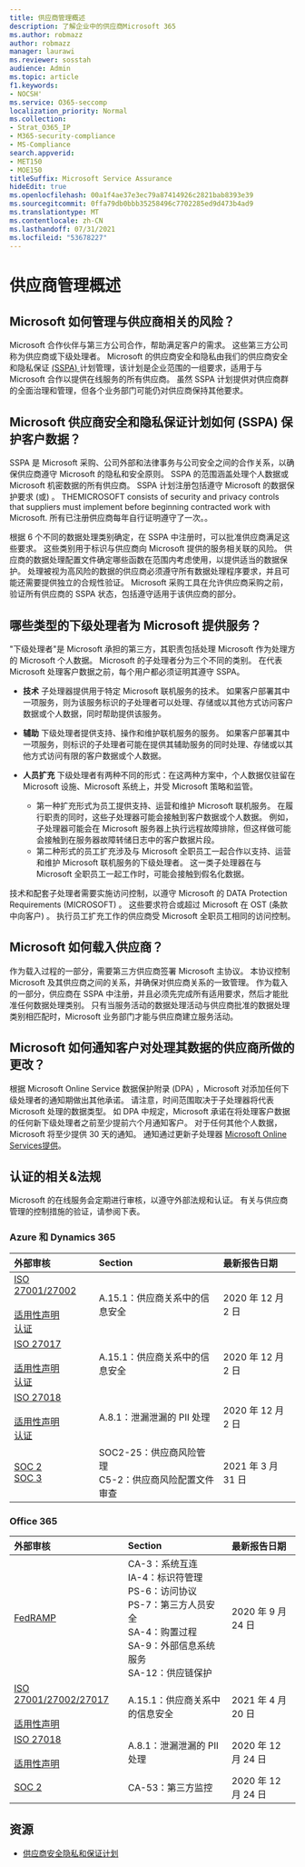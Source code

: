 ```yaml
---
title: 供应商管理概述
description: 了解企业中的供应商Microsoft 365
ms.author: robmazz
author: robmazz
manager: laurawi
ms.reviewer: sosstah
audience: Admin
ms.topic: article
f1.keywords:
- NOCSH'
ms.service: O365-seccomp
localization_priority: Normal
ms.collection:
- Strat_O365_IP
- M365-security-compliance
- MS-Compliance
search.appverid:
- MET150
- MOE150
titleSuffix: Microsoft Service Assurance
hideEdit: true
ms.openlocfilehash: 00a1f4ae37e3ec79a87414926c2821bab8393e39
ms.sourcegitcommit: 0ffa79db0bbb35258496c7702285ed9d473b4ad9
ms.translationtype: MT
ms.contentlocale: zh-CN
ms.lasthandoff: 07/31/2021
ms.locfileid: "53678227"
---
```

# <a name="supplier-management-overview"></a>供应商管理概述

## <a name="how-does-microsoft-manage-risk-related-to-suppliers"></a>Microsoft 如何管理与供应商相关的风险？

Microsoft 合作伙伴与第三方公司合作，帮助满足客户的需求。 这些第三方公司称为供应商或下级处理者。 Microsoft 的供应商安全和隐私由我们的供应商安全和隐私保证 [ (SSPA) ](https://www.microsoft.com/procurement/sspa?activetab=pivot1%3aprimaryr6)计划管理，该计划是企业范围的一组要求，适用于与 Microsoft 合作以提供在线服务的所有供应商。 虽然 SSPA 计划提供对供应商群的全面治理和管理，但各个业务部门可能仍对供应商保持其他要求。

## <a name="how-does-microsofts-supplier-security-and-privacy-assurance-sspa-program-protect-customer-data"></a>Microsoft 供应商安全和隐私保证计划如何 (SSPA) 保护客户数据？

SSPA 是 Microsoft 采购、公司外部和法律事务与公司安全之间的合作关系，以确保供应商遵守 Microsoft 的隐私和安全原则。 SSPA 的范围涵盖处理个人数据或 Microsoft 机密数据的所有供应商。 SSPA 计划注册包括遵守 Microsoft 的数据保护要求 (或) 。 THEMICROSOFT consists of security and privacy controls that suppliers must implement before beginning contracted work with Microsoft. 所有已注册供应商每年自行证明遵守了一次。。

根据 6 个不同的数据处理类别确定，在 SSPA 中注册时，可以批准供应商满足这些要求。 这些类别用于标识与供应商向 Microsoft 提供的服务相关联的风险。 供应商的数据处理配置文件确定哪些函数在范围内考虑使用，以提供适当的数据保护。 处理被视为高风险的数据的供应商必须遵守所有数据处理程序要求，并且可能还需要提供独立的合规性验证。 Microsoft 采购工具在允许供应商采购之前，验证所有供应商的 SSPA 状态，包括遵守适用于该供应商的部分。

## <a name="what-types-of-subprocessors-provide-services-for-microsoft"></a>哪些类型的下级处理者为 Microsoft 提供服务？

"下级处理者"是 Microsoft 承担的第三方，其职责包括处理 Microsoft 作为处理方的 Microsoft 个人数据。 Microsoft 的子处理者分为三个不同的类别。 在代表 Microsoft 处理客户数据之前，每个用户都必须证明其遵守 SSPA。

- **技术** 子处理器提供用于特定 Microsoft 联机服务的技术。 如果客户部署其中一项服务，则为该服务标识的子处理者可以处理、存储或以其他方式访问客户数据或个人数据，同时帮助提供该服务。
- **辅助** 下级处理者提供支持、操作和维护联机服务的服务。 如果客户部署其中一项服务，则标识的子处理者可能在提供其辅助服务的同时处理、存储或以其他方式访问有限的客户数据或个人数据。
- **人员扩充** 下级处理者有两种不同的形式：在这两种方案中，个人数据仅驻留在 Microsoft 设施、Microsoft 系统上，并受 Microsoft 策略和监管。

    - 第一种扩充形式为员工提供支持、运营和维护 Microsoft 联机服务。 在履行职责的同时，这些子处理器可能会接触到客户数据或个人数据。 例如，子处理器可能会在 Microsoft 服务器上执行远程故障排除，但这样做可能会接触到在服务器故障转储日志中的客户数据片段。
    - 第二种形式的员工扩充涉及与 Microsoft 全职员工一起合作以支持、运营和维护 Microsoft 联机服务的下级处理者。 这一类子处理器在与 Microsoft 全职员工一起工作时，可能会接触到假名化数据。

技术和配套子处理者需要实施访问控制，以遵守 Microsoft 的 DATA Protection Requirements (MICROSOFT) 。 这些要求符合或超过 Microsoft 在 OST (条款中向客户) 。 执行员工扩充工作的供应商受 Microsoft 全职员工相同的访问控制。

## <a name="how-does-microsoft-onboard-suppliers"></a>Microsoft 如何载入供应商？

作为载入过程的一部分，需要第三方供应商签署 Microsoft 主协议。 本协议控制 Microsoft 及其供应商之间的关系，并确保对供应商关系的一致管理。 作为载入的一部分，供应商在 SSPA 中注册，并且必须先完成所有适用要求，然后才能批准任何数据处理类别。 只有当服务活动的数据处理活动与供应商批准的数据处理类别相匹配时，Microsoft 业务部门才能与供应商建立服务活动。

## <a name="how-does-microsoft-notify-customers-of-changes-to-suppliers-who-process-their-data"></a>Microsoft 如何通知客户对处理其数据的供应商所做的更改？

根据 Microsoft Online Service 数据保护附录 (DPA) ，Microsoft 对添加任何下级处理者的通知期做出其他承诺。 请注意，时间范围取决于子处理器将代表 Microsoft 处理的数据类型。 如 DPA 中规定，Microsoft 承诺在将处理客户数据的任何新下级处理者之前至少提前六个月通知客户。 对于任何其他个人数据，Microsoft 将至少提供 30 天的通知。 通知通过更新子处理器 [Microsoft Online Services提供](https://servicetrust.microsoft.com/ViewPage/TrustDocumentsV3?command=Download&downloadType=Document&downloadId=926b2cf5-6b6e-43ca-9bc3-f73e961aad5f&tab=7f51cb60-3d6c-11e9-b2af-7bb9f5d2d913&docTab=7f51cb60-3d6c-11e9-b2af-7bb9f5d2d913_Subprocessor_List)。

## <a name="related-external-regulations--certifications"></a>认证的相关&法规

Microsoft 的在线服务会定期进行审核，以遵守外部法规和认证。 有关与供应商管理的控制措施的验证，请参阅下表。

### <a name="azure-and-dynamics-365"></a>Azure 和 Dynamics 365

| **外部审核** | **Section** | **最新报告日期** |
|:--------------------|:------------|:-----------------------|  
| [ISO 27001/27002](https://servicetrust.microsoft.com/ViewPage/MSComplianceGuideV3?command=Download&downloadType=Document&downloadId=e9116047-f327-430c-a83f-166b7e561ad6&tab=7027ead0-3d6b-11e9-b9e1-290b1eb4cdeb&docTab=7027ead0-3d6b-11e9-b9e1-290b1eb4cdeb_ISO_Reports) <br><br> [适用性声明](https://servicetrust.microsoft.com/ViewPage/MSComplianceGuideV3?command=Download&downloadType=Document&downloadId=00af6c3e-7f3e-4e0d-8b0e-79f45ef2cef1&tab=7027ead0-3d6b-11e9-b9e1-290b1eb4cdeb&docTab=7027ead0-3d6b-11e9-b9e1-290b1eb4cdeb_ISO_Reports) <br> [认证](https://servicetrust.microsoft.com/ViewPage/MSComplianceGuideV3?command=Download&downloadType=Document&downloadId=d7af5304-3a31-40e6-9abb-e26352305d41&tab=7027ead0-3d6b-11e9-b9e1-290b1eb4cdeb&docTab=7027ead0-3d6b-11e9-b9e1-290b1eb4cdeb_ISO_Reports) | A.15.1：供应商关系中的信息安全 | 2020 年 12 月 2 日 |
| [ISO 27017](https://servicetrust.microsoft.com/ViewPage/MSComplianceGuideV3?command=Download&downloadType=Document&downloadId=e9116047-f327-430c-a83f-166b7e561ad6&tab=7027ead0-3d6b-11e9-b9e1-290b1eb4cdeb&docTab=7027ead0-3d6b-11e9-b9e1-290b1eb4cdeb_ISO_Reports) <br><br> [适用性声明](https://servicetrust.microsoft.com/ViewPage/MSComplianceGuideV3?command=Download&downloadType=Document&downloadId=a3bca0ac-867d-4204-b66b-13665f5f1e8d&tab=7027ead0-3d6b-11e9-b9e1-290b1eb4cdeb&docTab=7027ead0-3d6b-11e9-b9e1-290b1eb4cdeb_ISO_Reports) <br> [认证](https://servicetrust.microsoft.com/ViewPage/MSComplianceGuideV3?command=Download&downloadType=Document&downloadId=25718a8a-f34d-41e1-a95a-c49246508787&tab=7027ead0-3d6b-11e9-b9e1-290b1eb4cdeb&docTab=7027ead0-3d6b-11e9-b9e1-290b1eb4cdeb_ISO_Reports) | A.15.1：供应商关系中的信息安全 | 2020 年 12 月 2 日 |
| [ISO 27018](https://servicetrust.microsoft.com/ViewPage/MSComplianceGuideV3?command=Download&downloadType=Document&downloadId=e9116047-f327-430c-a83f-166b7e561ad6&tab=7027ead0-3d6b-11e9-b9e1-290b1eb4cdeb&docTab=7027ead0-3d6b-11e9-b9e1-290b1eb4cdeb_ISO_Reports) <br><br> [适用性声明](https://servicetrust.microsoft.com/ViewPage/MSComplianceGuideV3?command=Download&downloadType=Document&downloadId=00af6c3e-7f3e-4e0d-8b0e-79f45ef2cef1&tab=7027ead0-3d6b-11e9-b9e1-290b1eb4cdeb&docTab=7027ead0-3d6b-11e9-b9e1-290b1eb4cdeb_ISO_Reports) <br> [认证](https://servicetrust.microsoft.com/ViewPage/MSComplianceGuideV3?command=Download&downloadType=Document&downloadId=56904fc3-0942-4ff5-9eef-7cabc751a25c&tab=7027ead0-3d6b-11e9-b9e1-290b1eb4cdeb&docTab=7027ead0-3d6b-11e9-b9e1-290b1eb4cdeb_ISO_Reports) |  A.8.1：泄漏泄漏的 PII 处理 | 2020 年 12 月 2 日 |
| [SOC 2](https://servicetrust.microsoft.com/ViewPage/MSComplianceGuideV3?command=Download&downloadType=Document&downloadId=234a0f57-83c1-4afc-a586-a0e7a59592f7&tab=7027ead0-3d6b-11e9-b9e1-290b1eb4cdeb&docTab=7027ead0-3d6b-11e9-b9e1-290b1eb4cdeb_SOC_%2F_SSAE_16_Reports) <br> [SOC 3](https://servicetrust.microsoft.com/ViewPage/MSComplianceGuideV3?command=Download&downloadType=Document&downloadId=75c8cbf6-e456-473c-a05e-34fea888ec2a&tab=7027ead0-3d6b-11e9-b9e1-290b1eb4cdeb&docTab=7027ead0-3d6b-11e9-b9e1-290b1eb4cdeb_SOC_%2F_SSAE_16_Reports) | SOC2-25：供应商风险管理 <br> C5-2：供应商风险配置文件审查| 2021 年 3 月 31 日 |

### <a name="office-365"></a>Office 365

| **外部审核** | **Section** | **最新报告日期** |
|:--------------------|:------------|:-----------------------|  
| [FedRAMP](https://compliance.microsoft.com/compliancemanager) | CA-3：系统互连 <br> IA-4：标识符管理 <br> PS-6：访问协议 <br> PS-7：第三方人员安全 <br> SA-4：购置过程 <br> SA-9：外部信息系统服务 <br> SA-12：供应链保护 | 2020 年 9 月 24 日 |
| [ISO 27001/27002/27017](https://servicetrust.microsoft.com/ViewPage/MSComplianceGuideV3?command=Download&downloadType=Document&downloadId=8d625374-4f2d-49f8-9d37-a4281ba98222&tab=7027ead0-3d6b-11e9-b9e1-290b1eb4cdeb&docTab=7027ead0-3d6b-11e9-b9e1-290b1eb4cdeb_ISO_Reports) <br><br> [适用性声明](https://servicetrust.microsoft.com/ViewPage/MSComplianceGuideV3?command=Download&downloadType=Document&downloadId=c0df4ce8-c77e-4183-84eb-c8688470d8b1&tab=7027ead0-3d6b-11e9-b9e1-290b1eb4cdeb&docTab=7027ead0-3d6b-11e9-b9e1-290b1eb4cdeb_ISO_Reports) | A.15.1：供应商关系中的信息安全 | 2021 年 4 月 20 日 |
| [ISO 27018](https://servicetrust.microsoft.com/ViewPage/MSComplianceGuideV3?command=Download&downloadType=Document&downloadId=8d625374-4f2d-49f8-9d37-a4281ba98222&tab=7027ead0-3d6b-11e9-b9e1-290b1eb4cdeb&docTab=7027ead0-3d6b-11e9-b9e1-290b1eb4cdeb_ISO_Reports) <br><br> [适用性声明](https://servicetrust.microsoft.com/ViewPage/MSComplianceGuideV3?command=Download&downloadType=Document&downloadId=c0df4ce8-c77e-4183-84eb-c8688470d8b1&tab=7027ead0-3d6b-11e9-b9e1-290b1eb4cdeb&docTab=7027ead0-3d6b-11e9-b9e1-290b1eb4cdeb_ISO_Reports) |  A.8.1：泄漏泄漏的 PII 处理 | 2020 年 12 月 24 日 |
| [SOC 2](https://servicetrust.microsoft.com/ViewPage/MSComplianceGuideV3?command=Download&downloadType=Document&downloadId=a73c1738-7892-42b7-acd3-87b6371c53f6&tab=7027ead0-3d6b-11e9-b9e1-290b1eb4cdeb&docTab=7027ead0-3d6b-11e9-b9e1-290b1eb4cdeb_SOC_%2F_SSAE_16_Reports) | CA-53：第三方监控 | 2020 年 12 月 24 日 |

## <a name="resources"></a>资源

- [供应商安全隐私和保证计划](https://www.microsoft.com/procurement/sspa?activetab=pivot1%3aprimaryr6)
